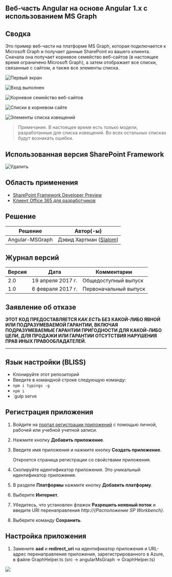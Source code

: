 ﻿---
page_type: sample
products:
- office-sp
- ms-graph
languages:
- javascript
- typescript
extensions:
  contentType: samples
  technologies:
  - SharePoint Framework
  - Microsoft Graph
  services:
  - SharePoint
  platforms:
  - AngularJS
  createdDate: 2/16/2017 12:00:00 AM
---
## Веб-часть Angular на основе Angular 1.x с использованием MS Graph

## Сводка
Это пример веб-части на платформе MS Graph, которая подключается к Microsoft Graph и получает данные SharePoint из вашего клиента.
Сначала она получает корневое семейство веб-сайтов (в настоящее время ограничено Microsoft Graph),
а затем отображает все списки, связанные с сайтом, а также все элементы списка.

![Первый экран](./assets/Connect.png)

![Вход выполнен](./assets/Connected.png)

![Корневое семейство веб-сайтов](./assets/Root.png)

![Списки в корневом сайте](./assets/Lists.png)

![Элементы списка извещений](./assets/Items.png)


> Примечание. В настоящее время есть только модели, разработанные для списка извещений. Во всех остальных списках будут возникать ошибки.

## Использованная версия SharePoint Framework 
![Удалить](https://img.shields.io/badge/drop-ga-green.svg)

## Область применения

* [SharePoint Framework Developer Preview](http://dev.office.com/sharepoint/docs/spfx/sharepoint-framework-overview)
* [Клиент Office 365 для разработчиков](http://dev.office.com/sharepoint/docs/spfx/set-up-your-developer-tenant)

## Решение

Решение|Автор(-ы)
--------|---------
Angular-MSGraph|Дэвид Хартман ([Slalom](https://slalom.com))

## Журнал версий

Версия|Дата|Комментарии
-------|----|--------
2.0|19 апреля 2017 г.|Общедоступный выпуск
1.0|6 февраля 2017 г.|Первоначальный выпуск

## Заявление об отказе
**ЭТОТ КОД ПРЕДОСТАВЛЯЕТСЯ *КАК ЕСТЬ* БЕЗ КАКОЙ-ЛИБО ЯВНОЙ ИЛИ ПОДРАЗУМЕВАЕМОЙ ГАРАНТИИ, ВКЛЮЧАЯ ПОДРАЗУМЕВАЕМЫЕ ГАРАНТИИ ПРИГОДНОСТИ ДЛЯ КАКОЙ-ЛИБО ЦЕЛИ, ДЛЯ ПРОДАЖИ ИЛИ ГАРАНТИИ ОТСУТСТВИЯ НАРУШЕНИЯ ПРАВ ИНЫХ ПРАВООБЛАДАТЕЛЕЙ.**

---

## Язык настройки (BLISS)
- Клонируйте этот репозиторий
- Введите в командной строке следующую команду:
 - `npm i typings -g`
 - `npm i`
 - `gulp serve

## Регистрация приложения

1. Войдите на [портал регистрации приложений](https://apps.dev.microsoft.com/) с помощью личной, рабочей или учебной учетной записи.

2. Нажмите кнопку **Добавить приложение**.

3. Введите имя приложения и нажмите кнопку **Создать приложение**.

   Откроется страница регистрации со свойствами приложения.

4. Скопируйте идентификатор приложения. Это уникальный идентификатор приложения.

5. В разделе **Платформы** нажмите кнопку **Добавить платформу**.

6. Выберите **Интернет**.

7. Убедитесь, что установлен флажок **Разрешить неявный поток** и введите URI перенаправления *http://{Расположение SP Workbench}*.

8. Выберите команду **Сохранить**.

## Настройка приложения
1. Замените **aad** и **redirect_uri** на идентификатор приложения и URL-адрес перенаправления приложения, зарегистрированного в Azure, в файле GraphHelper.ts (src -> angularMsGraph -> GraphHelper.ts)

<img src="https://telemetry.sharepointpnp.com/sp-dev-fx-webparts/samples/angular-msgraph" /> 
